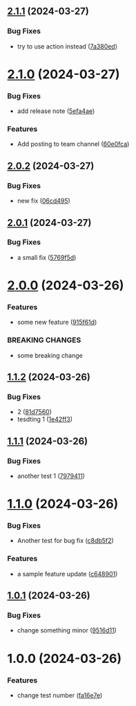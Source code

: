 ## [2.1.1](https://github.com/yhy-1/poc-publish-note/compare/v2.1.0...v2.1.1) (2024-03-27)


### Bug Fixes

* try to use action instead ([7a380ed](https://github.com/yhy-1/poc-publish-note/commit/7a380ed8a7019ddd026d45eacb36cabf9bfd6775))

# [2.1.0](https://github.com/yhy-1/poc-publish-note/compare/v2.0.2...v2.1.0) (2024-03-27)


### Bug Fixes

* add release note ([5efa4ae](https://github.com/yhy-1/poc-publish-note/commit/5efa4aef045bef6615c2560e9c73f44d0c74884f))


### Features

* Add posting to team channel ([60e0fca](https://github.com/yhy-1/poc-publish-note/commit/60e0fca7b2187e1699335aa3fbb19bb927799fac))

## [2.0.2](https://github.com/yhy-1/poc-publish-note/compare/v2.0.1...v2.0.2) (2024-03-27)


### Bug Fixes

* new fix ([06cd495](https://github.com/yhy-1/poc-publish-note/commit/06cd4950f95cfa32b90a1c8ededdc8e6897ab500))

## [2.0.1](https://github.com/yhy-1/poc-publish-note/compare/v2.0.0...v2.0.1) (2024-03-27)


### Bug Fixes

* a small fix ([5769f5d](https://github.com/yhy-1/poc-publish-note/commit/5769f5d7add3e0a6f1cf0bde0a1c60a96e5c2d5b))

# [2.0.0](https://github.com/yhy-1/poc-publish-note/compare/v1.1.2...v2.0.0) (2024-03-26)


### Features

* some new feature ([915f61d](https://github.com/yhy-1/poc-publish-note/commit/915f61decf276de84b259526ddcd74e7485de99b))


### BREAKING CHANGES

* some breaking change

## [1.1.2](https://github.com/yhy-1/poc-publish-note/compare/v1.1.1...v1.1.2) (2024-03-26)


### Bug Fixes

* 2 ([81d7560](https://github.com/yhy-1/poc-publish-note/commit/81d7560dba9e16e0066b9d7b83a9e71e06694cef))
* tesdting 1 ([1e42ff3](https://github.com/yhy-1/poc-publish-note/commit/1e42ff3a050fe8067fd49d8b83bd4528ee016e3f))

## [1.1.1](https://github.com/yhy-1/poc-publish-note/compare/v1.1.0...v1.1.1) (2024-03-26)


### Bug Fixes

* another test 1 ([7979411](https://github.com/yhy-1/poc-publish-note/commit/7979411c8184354e57cfb1a0c0927a801c9d3585))

# [1.1.0](https://github.com/yhy-1/poc-publish-note/compare/v1.0.1...v1.1.0) (2024-03-26)


### Bug Fixes

* Another test for bug fix ([c8db5f2](https://github.com/yhy-1/poc-publish-note/commit/c8db5f22df0c8149276280a5116dd7d981d6764f))


### Features

* a sample feature update ([c648901](https://github.com/yhy-1/poc-publish-note/commit/c6489012dbb9d8002c633687f56a4360ea421248))

## [1.0.1](https://github.com/yhy-1/poc-publish-note/compare/v1.0.0...v1.0.1) (2024-03-26)


### Bug Fixes

* change something minor ([9516d11](https://github.com/yhy-1/poc-publish-note/commit/9516d11e32c55686290317f4db3512153d51a99d))

# 1.0.0 (2024-03-26)


### Features

* change test number ([fa16e7e](https://github.com/yhy-1/poc-publish-note/commit/fa16e7e7928c57b2bbb4376a623a6256f6036e5e))
